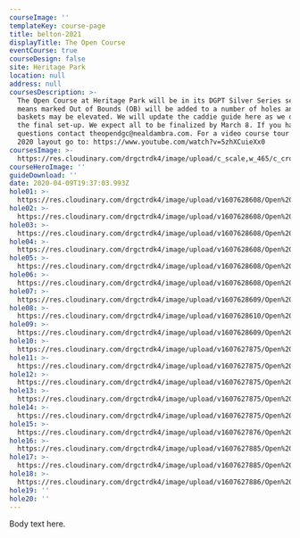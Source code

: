 ```yaml
---
courseImage: ''
templateKey: course-page
title: belton-2021
displayTitle: The Open Course
eventCourse: true
courseDesign: false
site: Heritage Park
location: null
address: null
coursesDescription: >-
  The Open Course at Heritage Park will be in its DGPT Silver Series setup which
  means marked Out of Bounds (OB) will be added to a number of holes and a few
  baskets may be elevated. We will update the caddie guide here as we develop
  the final set-up. We expect all to be finalized by March 8. If you have any
  questions contact theopendgc@nealdambra.com. For a video course tour of the
  2020 layout go to: https://www.youtube.com/watch?v=5zhXCuieXx0
coursesImage: >-
  https://res.cloudinary.com/drgctrdk4/image/upload/c_scale,w_465/c_crop,h_300,w_465/v1607626647/Open%20DGC/Courses/Belton/2021%20Belton/Todgc-flag-w-logos_wanp5v.jpg
courseHeroImage: ''
guideDownload: ''
date: 2020-04-09T19:37:03.993Z
hole01: >-
  https://res.cloudinary.com/drgctrdk4/image/upload/v1607628608/Open%20DGC/Courses/Belton/2021%20Belton/Caddie%20Guide/Tee_Signs_Caddie-TOAB21_01_bjnwp2.jpg
hole02: >-
  https://res.cloudinary.com/drgctrdk4/image/upload/v1607628608/Open%20DGC/Courses/Belton/2021%20Belton/Caddie%20Guide/Tee_Signs_Caddie-TOAB21_02_qokbnr.jpg
hole03: >-
  https://res.cloudinary.com/drgctrdk4/image/upload/v1607628608/Open%20DGC/Courses/Belton/2021%20Belton/Caddie%20Guide/Tee_Signs_Caddie-TOAB21_03_ls2eez.jpg
hole04: >-
  https://res.cloudinary.com/drgctrdk4/image/upload/v1607628608/Open%20DGC/Courses/Belton/2021%20Belton/Caddie%20Guide/Tee_Signs_Caddie-TOAB21_04_bdllxn.jpg
hole05: >-
  https://res.cloudinary.com/drgctrdk4/image/upload/v1607628608/Open%20DGC/Courses/Belton/2021%20Belton/Caddie%20Guide/Tee_Signs_Caddie-TOAB21_05_sduhhs.jpg
hole06: >-
  https://res.cloudinary.com/drgctrdk4/image/upload/v1607628608/Open%20DGC/Courses/Belton/2021%20Belton/Caddie%20Guide/Tee_Signs_Caddie-TOAB21_06_jcvlml.jpg
hole07: >-
  https://res.cloudinary.com/drgctrdk4/image/upload/v1607628609/Open%20DGC/Courses/Belton/2021%20Belton/Caddie%20Guide/Tee_Signs_Caddie-TOAB21_07_kqe640.jpg
hole08: >-
  https://res.cloudinary.com/drgctrdk4/image/upload/v1607628610/Open%20DGC/Courses/Belton/2021%20Belton/Caddie%20Guide/Tee_Signs_Caddie-TOAB21_08_cjdkre.jpg
hole09: >-
  https://res.cloudinary.com/drgctrdk4/image/upload/v1607628609/Open%20DGC/Courses/Belton/2021%20Belton/Caddie%20Guide/Tee_Signs_Caddie-TOAB21_09_tanfmv.jpg
hole10: >-
  https://res.cloudinary.com/drgctrdk4/image/upload/v1607627875/Open%20DGC/Courses/Belton/2021%20Belton/Caddie%20Guide/Tee_Signs_Caddie-TOAB21_10_yv4ct9.jpg
hole11: >-
  https://res.cloudinary.com/drgctrdk4/image/upload/v1607627875/Open%20DGC/Courses/Belton/2021%20Belton/Caddie%20Guide/Tee_Signs_Caddie-TOAB21_11_xxwgqu.jpg
hole12: >-
  https://res.cloudinary.com/drgctrdk4/image/upload/v1607627875/Open%20DGC/Courses/Belton/2021%20Belton/Caddie%20Guide/Tee_Signs_Caddie-TOAB21_12_owwfru.jpg
hole13: >-
  https://res.cloudinary.com/drgctrdk4/image/upload/v1607627875/Open%20DGC/Courses/Belton/2021%20Belton/Caddie%20Guide/Tee_Signs_Caddie-TOAB21_13_hu0mtw.jpg
hole14: >-
  https://res.cloudinary.com/drgctrdk4/image/upload/v1607627875/Open%20DGC/Courses/Belton/2021%20Belton/Caddie%20Guide/Tee_Signs_Caddie-TOAB21_14_rrncvq.jpg
hole15: >-
  https://res.cloudinary.com/drgctrdk4/image/upload/v1607627876/Open%20DGC/Courses/Belton/2021%20Belton/Caddie%20Guide/Tee_Signs_Caddie-TOAB21_15_ari3pd.jpg
hole16: >-
  https://res.cloudinary.com/drgctrdk4/image/upload/v1607627885/Open%20DGC/Courses/Belton/2021%20Belton/Caddie%20Guide/Tee_Signs_Caddie-TOAB21_16_kopcml.jpg
hole17: >-
  https://res.cloudinary.com/drgctrdk4/image/upload/v1607627885/Open%20DGC/Courses/Belton/2021%20Belton/Caddie%20Guide/Tee_Signs_Caddie-TOAB21_17_vvul7a.jpg
hole18: >-
  https://res.cloudinary.com/drgctrdk4/image/upload/v1607627886/Open%20DGC/Courses/Belton/2021%20Belton/Caddie%20Guide/Tee_Signs_Caddie-TOAB21_18_qmpb6d.jpg
hole19: ''
hole20: ''
---
```

Body text here.